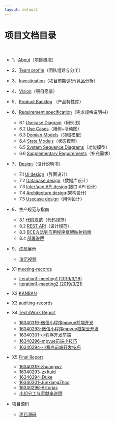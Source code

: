 ```yaml
---
layout: default
---
```


# 项目文档目录

&nbsp;&nbsp; 

* 1、[About](01-about.md)（项目概况）
* 2、[Team profile](02-team-profile.md)（团队组建与分工）
* 3、[Investigation](03-invest.md)（项目前期调研/竞品分析）
* 4、[Vision](04-vision.md)（项目愿景）
* 5、[Product Backlog](05-backlog.md) （产品特性库）
* 6、[Requirement specification](06-requirements.md)（需求规格说明书）
    - 6.1 [Usecase Diagram](06-01-usecase.md)（用例图）
    - 6.2 [Use Cases](06-02-use-cases.md)（用例+活动图）
    - 6.3 [Domian Models](./06-03-domain-model.html)（领域模型）
    - 6.4 [State Models](06-04-state-model.html)（状态模型）
    - 6.5 [System Sequence Diagrams](06-05-System-Sequence-Diagram.html)（功能模型）
    - 6.6 [Supplementary Requirements](06-06-supplementary-requirements.html)（补充需求）
* 7、[Design](07-designs.md)（设计说明书）
    - 7.1 [UI design](./07-01-UIDesign.md)（界面设计）
    - 7.2 [Database design](./07-02-db.html)（数据库设计）
    - 7.3 [Interface API design](./07-03-API.html)(接口 API 设计)
    - 7.4 [Architecture design](./07-04-Software-Architecture.html)(架构设计)
    - 7.5 [Usecase design](07-05-User-analyse.html)（用例设计）
* 8、生产规范与指南
    - 8.1 [代码规范](./08-01-CodeStyle.md)（代码规范）
    - 8.2 [REST API](08-02-RESTful-api-design-standard.html)（设计规范）
    - 8.3 [BCE方法到应用程序框架映射指南](08-03-relationship-between-ECB-framework-directory-design-logic-archit.html)
    - 8.4 [部署说明](./08-04-Deployment.md)
* 9、成品展示
    - [演示视频](https://www.bilibili.com/video/av56938510/)
* X1 [meeting-records](x1-meetings)
    - [iteration1-meeting1 (2019/3/19)](X1-iteration1-meeting1.html)
    - [iteration1-meeting2 (2019/3/21)](X1-iteration1-meeting2.html)
* X2 [KANBAN](https://github.com/TeamWeGo/teamwego/projects)
* X3 [auditing-records](x3-auditing.md)
* X4 [Tech/Work Report](x4-techniques.md)
    - [16340319-微信小程序mpvue前端开发](https://zhuangwz.github.io/SSAD_Homework/homework/list.html)
    - [16340293-微信小程序mpvue框架云开发](https://www.yuque.com/zxftuid/lvqlec/pgz8ur)
    - [16340301-小程序开发前端](https://junxiangzhao.github.io/2019/06/23/SWSAD-techReport/)
    - [16340296-mpvue前端小技巧](https://www.ziquanzhang.ink/2019/06/23/mpvue%E5%89%8D%E7%AB%AF%E5%B0%8F%E6%8A%80%E5%B7%A7/)
    - [16340294-小程序前端开发技巧](https://dukecheung.github.io/2019/06/23/2019-06-23-WorkReport/)
* X5 [Final Report](x5-summary.md)
    - [16340319-zhuangwz](https://zhuangwz.github.io/SSAD_Homework/homework/final_report.html)
    - [16340293-zxftuid](https://www.yuque.com/zxftuid/liq6qq/fudbfv)
    - [16340294-Duke](https://dukecheung.github.io/2019/06/23/2019-06-23-SWSAD)
    - [16340301-JunxiangZhao](https://junxiangzhao.github.io/2019/06/23/projectReport/)
    - [16340296-Artorias](https://www.ziquanzhang.ink/2019/06/23/%E7%B3%BB%E7%BB%9F%E5%88%86%E6%9E%90%E4%B8%8E%E8%AE%BE%E8%AE%A1%E4%B8%AA%E4%BA%BA%E6%80%BB%E7%BB%93/)
    - [小组分工与贡献率说明](x5-fengong.md)

* 项目源码
    - [项目源码](https://github.com/TeamWeGo/source_code)
